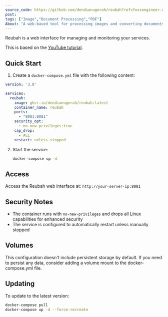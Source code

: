 ```yaml
---
source_code: https://github.com/dendianugerah/reubah?ref=fossengineer.com
post: 
tags: ["Image","Document Processing","PDF"]
About: "A web-based tool for processing images and converting documents with a simple interface"
---
```



Reubah is a web interface for managing and monitoring your services. 

This is based on the [YouTube tutorial](https://www.youtube.com/watch?v=2jftRXvHvlU).

## Quick Start

1. Create a `docker-compose.yml` file with the following content:

```yaml
version: '3.8'

services:
  reubah:
    image: ghcr.io/dendianugerah/reubah:latest
    container_name: reubah
    ports:
      - "8081:8081"
    security_opt:
      - no-new-privileges:true
    cap_drop:
      - ALL
    restart: unless-stopped
```

2. Start the service:
   ```bash
   docker-compose up -d
   ```

## Access

Access the Reubah web interface at: `http://your-server-ip:8081`

## Security Notes

- The container runs with `no-new-privileges` and drops all Linux capabilities for enhanced security
- The service is configured to automatically restart unless manually stopped

## Volumes

This configuration doesn't include persistent storage by default. If you need to persist any data, consider adding a volume mount to the docker-compose.yml file.

## Updating

To update to the latest version:

```bash
docker-compose pull
docker-compose up -d --force-recreate
```
